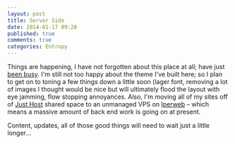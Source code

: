 ```yaml
---
layout: post
title: Server Side
date: 2014-01-17 09:28
published: true
comments: true
categories: Entropy
---
```


Things are happening, I have not forgotten about this place at all; have just [been busy](http://cqplabs.neophilus.net). I'm still not too happy about the theme I've built here; so I plan to get on to toning a few things down a little soon (lager font, removing a lot of images I thought would be nice but will ultimately flood the layout with eye jamming, flow stopping annoyances. Also, I'm moving all of my sites off of [Just Host](http://www.justhost.com) shared space to an unmanaged VPS on [Iperweb](www.iperweb.com) – which means a massive amount of back end work is going on at present.

Content, updates, all of those good things will need to wait just a little longer…
